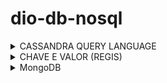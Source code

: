 # dio-db-nosql

<details>
<summary>CASSANDRA QUERY LANGUAGE</summary>

```sql
CREATE KEYSPACE fenda_biquini WITH replication = {'class': "SimpleStrategy', 'replication_factor': 1};

use fenda_biquini;

CREATE COLUMNFAMILY clients (name TEXT PRIMARY KEY, age int);

SELECT * FROM clients;

INSERT INTO clients (name, age) VALUES
('Bob Esponja', 38), ('Patrick',35);

INSERT INTO clients JSON '{"name": "Lula Molusco"}'

SELECT age, WRITETIME(age) from clients;

SELECT * FROM clients WHERE name = 'Bob Esponja';

SELECT * JSON FROM clients;

UPDATE clients SET age=33 WHERE name= "Patrick";

ALTER COLUMNFAMILY clients ADD hobby text
UPDATE clients SET hobby='Caçar agua viva' WHERE name='Patrick';

SELECT age, WRITETIME(age). hobby, WRITETIME(hobby) FROM clients WHERE name='Patrick';

DELETE FROM clients WHERE name='Bob Esponja';

```

</details>

<details>
<summary>CHAVE E VALOR (REGIS)</summary>

```sql
SET user1: name "Bob Esponja"

GET user1:name

SET user '{"name": "Patrick", "age": 31}'
GET user

-- ADICIONA TEMPO PRO REGISTRO EXPIRAR
SET user2:name "Lula Molusco" EX 10

-- VERIFICAR A EXISTENCIA DE UM REGISTRO
EXISTS user2:name

-- MANIPULANDO LISTAS
LPUSH user1:hobbies "Caçar agua viva"
LPUSH user1:hobbies "Comer hamburgers"

-- BUSCAR DADOS EM LISTA
LINDEX user1:hobbies

-- BUSCAR RANGE DE RESGISTROS
LRANGE user1:hobbies 0 1

-- VER O TIPO DE UM VALOR DENTRO DA CHAVE
TYPE user1:name
TYPE user1:hobbies

-- VER O TEMPO DE EXPIRAÇÃO DE UM DADO
TTL user1:name
-- VER EM MILISECONDS
PTTL user1:name

-- TORNAR UM DADO PERMANENTE
SET user2:name "Patrick" EX 30
TTL user2:name
PERSIST user2:name

-- DELETAR DADOS
 DEL user2:name
```

</details>
<details>
  <summary>MongoDB</summary>

  <details>
  <summary>Introdução</summary>

## Vantagens

- Código aberto
- Alta performance
- Schema-free
- Usa json para armazenamento de dados
- Suporte a indices
- Auto Sharding
- Map-reduce
- GridFS (método de armazenamento de arquivos)
- Tem uma rica linguagem de consulta
- Ótimo pra grande volume de dados
- Dados não necessariamente estruturados

## Desvantagens

### Quando não usar

- Necessidade de relacionamento/joins
- Propriedades ACID e transações são importantes.
- Diversas entidades de pagamento não homologam sistemas cujos dados financeiros dos clientes não estajam em bancos de dados relacionais tradicionais


## Comparação de estrutura
- Document => Registro. 
O Documento precisa ser auto contido e auto descritivo. Não pode depender de outros dados

- Collection => Tabela. É schema-free, então a descrição é feita pra o registro e nao a collection

Embedding/linking => Join. Existe algumas formas de fazer relaçao entre collection, mas não é recomendado.

  </details>

</details>
